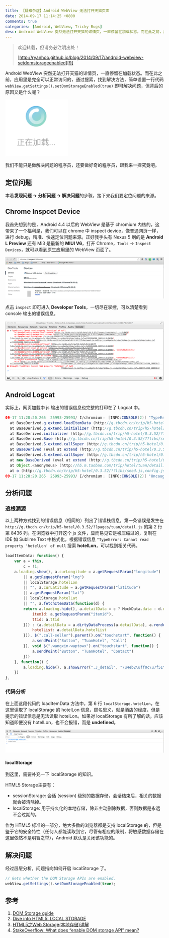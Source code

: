 ```yaml
---
title: 【疑难杂症】Android WebView 无法打开天猫页面
date: 2014-09-17 11:14:25 +0800
comments: true
categories: [Android, WebView, Tricky Bugs]
desc: Android WebView 突然无法打开天猫的详情页，一直停留在加载状态。而在此之前，应用里是完全可以正常访问的，简单设置一行代码 webView.getSettings().setDomStorageEnabled(true) 即可解决，但背后的原因又是什么呢？
---
```


> 欢迎转载，但请务必注明出处！
>
> [http://ryanhoo.github.io/blog/2014/09/17/android-webview-setdomstorageenabled][9]

Android WebView 突然无法打开天猫的详情页，一直停留在加载状态。而在此之前，应用里是完全可以正常访问的，通过搜索，找到解决方法，简单设置一行代码 
``webView.getSettings().setDomStorageEnabled(true)`` 即可解决问题，但背后的原因又是什么呢？

![Android WebView Can't Load TMall Pages][1]

我们不能只是做解决问题的程序员，还要做好奇的程序员，跟我来一探究竟吧。

## 定位问题

本着**发现问题 -> 分析问题 -> 解决问题**的步骤，接下来我们要定位问题的来源。

## Chrome Inspcet Device

我首先想到的是，Android 4.4 以后的 WebView 是基于 chromium 内核的，这带来了一个福利是，我们可以在 chrome 中 inspect device，像普通网页一样，进行 debug，精准、快速定位问题来源。正好我手头有 Nexus 5 刷的是 **Android L Preview** 还有 Mi3 是最新的 **MIUI V6**，打开 Chrome，``Tools`` -> ``Inspect Devices``，就可以看到原生应用里的 WebView 页面了。

![Chrome Inspect Devices][2]

点击 ``inspect`` 即可进入 **Developer Tools**，一切尽在掌控，可以清楚看到 console 输出的错误信息。

![Chrome Developer Tools][3]

## Android Logcat

实际上，网页加载中 js 输出的错误信息也完整的打印在了 Logcat 中。

```java
09-17 11:28:20.265  25993-25993/ I/chromium﹕ [INFO:CONSOLE(2)] "TypeError: Cannot read property 'hotelLon' of null
  at BaseDerived.g.extend.loadItemData (http://g.tbcdn.cn/trip/h5-hotel/0.3.52/??pages/tuan/detail.js:2:8436)
  at BaseDerived.g.extend.initializer (http://g.tbcdn.cn/trip/h5-hotel/0.3.52/??pages/tuan/detail.js:2:340)
  at BaseDerived.initializer (http://g.tbcdn.cn/trip/h5-hotel/0.3.52/??libs/seed.js,config.js,widgets/bridge/index.js,widgets/mtop/index.js?v=1203354280_108918:3:24184)
  at BaseDerived.Base (http://g.tbcdn.cn/trip/h5-hotel/0.3.52/??libs/seed.js,config.js,widgets/bridge/index.js,widgets/mtop/index.js?v=1203354280_108918:3:24486)
  at BaseDerived.S.extend.callSuper (http://g.tbcdn.cn/trip/h5-hotel/0.3.52/??libs/seed.js,config.js,widgets/bridge/index.js,widgets/mtop/index.js?v=1203354280_108918:3:26305)
  at BaseDerived (eval at extend (http://g.tbcdn.cn/trip/h5-hotel/0.3.52/??libs/seed.js,config.js,widgets/bridge/index.js,widgets/mtop/index.js?v=1203354280_108918:3:27954), <anonymous>:1:51)
  at BaseDerived.S.extend.callSuper (http://g.tbcdn.cn/trip/h5-hotel/0.3.52/??libs/seed.js,config.js,widgets/bridge/index.js,widgets/mtop/index.js?v=1203354280_108918:3:26305)
  at new BaseDerived (eval at extend (http://g.tbcdn.cn/trip/h5-hotel/0.3.52/??libs/seed.js,config.js,widgets/bridge/index.js,widgets/mtop/index.js?v=1203354280_108918:3:27954), <anonymous>:1:51)
  at Object.<anonymous> (http://h5.m.taobao.com/trip/hotel/tuan/detail.html?itemId=40987076007:426:22)
  at o (http://g.tbcdn.cn/trip/h5-hotel/0.3.52/??libs/seed.js,config.js,widgets/bridge/index.js,widgets/mtop/index.js?v=1203354280_108918:3:4799)", source: http://g.tbcdn.cn/trip/h5-hotel/0.3.52/??libs/seed.js,config.js,widgets/bridge/index.js,widgets/mtop/index.js?v=1203354280_108918 (2)
09-17 11:28:20.265  25993-25993/ I/chromium﹕ [INFO:CONSOLE(2)] "Uncaught TypeError: Cannot read property 'hotelLon' of null", source: http://g.tbcdn.cn/trip/h5-hotel/0.3.52/??libs/seed.js,config.js,widgets/bridge/index.js,widgets/mtop/index.js?v=1203354280_108918 (2)
```

## 分析问题

### 追根溯源

以上两种方式找到的错误信息（相同的）列出了错误栈信息，第一条错误是发生在 ``http://g.tbcdn.cn/trip/h5-hotel/0.3.52/??pages/tuan/detail.js`` 的第 2 行第 8436 列。在浏览器中打开这个 js 文件，显而易见它是被压缩过的，复制在 IDE 如 Sublime Text 中格式化，根据错误信息 ``"TypeError: Cannot read property 'hotelLon' of null`` 搜索 **hotelLon**，可以找到相关代码。

```javascript
loadItemData: function() {
	var a = this,
		c = !1;
	a.loading.show(), a.curLongitude = a.getRequestParam("longitude") 
		|| a.getRequestParam("lng") 
		|| localStorage.hotelLon 
		|| "", a.curLatitude = a.getRequestParam("latitude") 
		|| a.getRequestParam("lat") 
		|| localStorage.hotelLat 
		|| "", a.fetchItemData(function(d) {
		return a.loading.hide(), a.detailData = c ? MockData.data : d.data, $.isEmptyObject(d.data) && !c ? d.ret && d.ret[0] ? void a.showError(".J_detail", d.ret[0].split("::")[1].split("##")[0] + o) : void a.showError(".J_detail", "\u4eb2\uff0c\u8be5\u9152\u5e97\u6682\u65e0\u56e2\u8d2d\u4fe1\u606f\u3002" + o) : "1" == a.detailData.isPreItem ? void(window.location.href = b("http://h5.m.taobao.com/awp/core/detail.htm?id=${itemId}&ttid=${ttid}", {
			itemId: a.getRequestParam("itemid"),
			ttid: a.ttid
		})) : (a.detailData = a.dirtyDataProcess(a.detailData), a.render($(".J_detail"), a.detailData), a.renderTitle(a.detailData), a.countdownInit(), a.submitButtonStatusInit(), n.init(function() {}), a.sliderInit(), a.detailData.propertiesMap && a.skuModule.init($(".J_sku"), a.detailData), a.priceModule.init($(".J_discount")), a.loadRateInfo(a.detailData.hotelList[0].hid, a.detailData.hotelList[0].shid), a.bindSliderClick(), a.bindServiceClick(), a.bindRateClick(), a.bindSubHallClick(), a.bindDescClick(), a.bindMapClick(), a.bindSkuModuleEvent(), a.bindRecommendItemClick(), a.bindFavoriteClick(), a.bindShareClick(), a.bindSubmitEvent(), a.isTripClient() && ($(".J_discount").removeClass("sticky"), $(".J_favorite").hide(), $(".fav-line").hide()), i.locStorage.set("hotel-tuan-detailHotelList", JSON.stringify({
			hotelList: a.detailData.hotelList
		})), $(".call-seller").parent().on("touchstart", function() {
			a.sendPoint("Button", "TuanHotel", "Call")
		}), void $(".wangxin-waptowx").on("touchstart", function() {
			a.sendPoint("Button", "TuanHotel", "Contact")
		}))
	}, function() {
		a.loading.hide(), a.showError(".J_detail", "\u4eb2\uff0c\u7f51\u7edc\u5f00\u5c0f\u5dee\uff0c\u8bfb\u53d6\u6570\u636e\u5931\u8d25\u3002" + o)
	})
},
```

### 代码分析

在上面这段代码的 loadItemData 方法中，第 6 行 ``localStorage.hotelLon``，在这里读取了 localStorage 的 hotelLon 信息，顾名思义，就是酒店的经度，但是提示的错误信息是无法读取 hotelLon。如果对 localStorage 有所了解的话，应该知道即便没有 hotelLon，也不会报错，而是 **undefined**。

![localStorage fetch a non-existed variable][4]

#### localStorage

到这里，需要补充一下 localStorage 的知识。

HTML5 Storage主要有：

- sessionStorage: 会话 (session) 级别的数据存储，会话结束后，相关的数据就会被清除掉。
- localStorage: 用于持久化的本地存储，除非主动删除数据，否则数据是永远不会过期的。

作为 HTML5 标准的一部分，绝大多数的浏览器都是支持 localStorage 的，但是鉴于它的安全特性（任何人都能读取到它，尽管有相应的限制，将敏感数据存储在这里依然不是明智之举），Android 默认是关闭该功能的。

## 解决问题

经过层层分析，问题指向如何开启 localStorage 了。

```java
// Gets whether the DOM Storage APIs are enabled.
webView.getSettings().setDomStorageEnabled(true);
```

## 参考
1. [DOM Storage guide][5]
2. [Dive into HTML5: LOCAL STORAGE][6]
3. [HTML5之Web Storage(本地存储)详解][7]
4. [StakeOverflow: What does “enable DOM storage API” mean?][8]

[1]: /images/blog/android/34cb73b6bb0dfbac04b1f50d6a58c05a.png
[2]: /images/blog/android/d5681ec2448ebb4bfd6e22eb805d7ad6.png
[3]: /images/blog/android/45c5b879756949cb1e70523f5aad0276.png
[4]: /images/blog/android/e6ff9ad286da4dae4c75ea3613980ff5.png
[5]: https://developer.mozilla.org/en-US/docs/Web/Guide/API/DOM/Storage
[6]: http://diveintohtml5.info/detect.html
[7]: http://blog.baiwand.com/?post=184
[8]: http://stackoverflow.com/questions/5858760/what-does-enable-dom-storage-api-mean
[9]: http://ryanhoo.github.io/blog/2014/09/17/android-webview-setdomstorageenabled